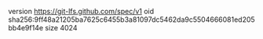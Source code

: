 version https://git-lfs.github.com/spec/v1
oid sha256:9ff48a21205ba7625c6455b3a81097dc5462da9c5504666081ed205bb4e9f14e
size 4024
